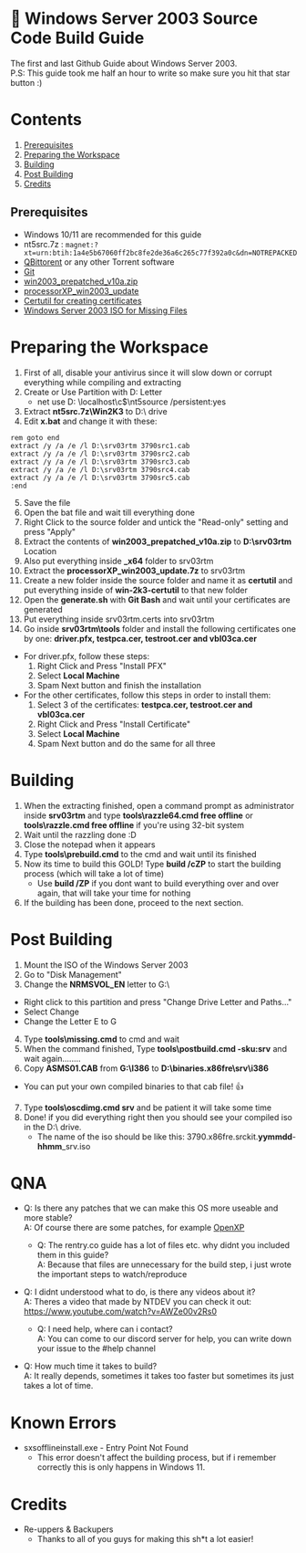 <!-- Made with ❤️ by yungDoom -->

<h1 align="left"> 📜 Windows Server 2003 Source Code Build Guide </h1>

The first and last Github Guide about Windows Server 2003.<br>
P.S: This guide took me half an hour to write so make sure you hit that star button :)

# Contents
1. [Prerequisites](#prerequisites)
2. [Preparing the Workspace](#preparing-the-workspace)
3. [Building](#building)
4. [Post Building](#post-building)
5. [Credits](#credits)

## Prerequisites
- Windows 10/11 are recommended for this guide
- nt5src.7z : ``magnet:?xt=urn:btih:1a4e5b67060ff2bc8fe2de36a6c265c77f392a0c&dn=NOTREPACKED``
- [QBittorent](https://www.qbittorrent.org/download) or any other Torrent software
- [Git](https://git-scm.com/downloads)
- [win2003_prepatched_v10a.zip](/win2003_prepatched_v10a.zip)
- [processorXP_win2003_update](/processorXP_win2003_update)
- [Certutil for creating certificates](https://github.com/P0L3NARUBA/win-2k3-certutil)
- [Windows Server 2003 ISO for Missing Files](https://archive.org/details/en_windows_server_2003_standard)

# Preparing the Workspace
1. First of all, disable your antivirus since it will slow down or corrupt everything while compiling and extracting
2. Create or Use Partition with D: Letter
   - net use D: \\localhost\c$\nt5source /persistent:yes
3. Extract **nt5src.7z\Win2K3** to D:\ drive
4. Edit **x.bat** and change it with these:
```
rem goto end
extract /y /a /e /l D:\srv03rtm 3790src1.cab
extract /y /a /e /l D:\srv03rtm 3790src2.cab
extract /y /a /e /l D:\srv03rtm 3790src3.cab
extract /y /a /e /l D:\srv03rtm 3790src4.cab
extract /y /a /e /l D:\srv03rtm 3790src5.cab
:end
```
5. Save the file
6. Open the bat file and wait till everything done
7. Right Click to the source folder and untick the "Read-only" setting and press "Apply"
8. Extract the contents of **win2003_prepatched_v10a.zip** to **D:\srv03rtm** Location
9. Also put everything inside **_x64** folder to srv03rtm
10. Extract the **processorXP_win2003_update.7z** to srv03rtm
11. Create a new folder inside the source folder and name it as **certutil** and put everything inside of **win-2k3-certutil** to that new folder
12. Open the **generate.sh** with **Git Bash** and wait until your certificates are generated
13. Put everything inside srv03rtm.certs into srv03rtm
14. Go inside **srv03rtm\tools** folder and install the following certificates one by one: **driver.pfx, testpca.cer, testroot.cer and vbl03ca.cer**
   - For driver.pfx, follow these steps:
      1. Right Click and Press "Install PFX"
      2. Select **Local Machine**
      3. Spam Next button and finish the installation
   - For the other certificates, follow this steps in order to install them:
      1. Select 3 of the certificates: **testpca.cer, testroot.cer and vbl03ca.cer**
      2. Right Click and Press "Install Certificate"
      3. Select **Local Machine**
      3. Spam Next button and do the same for all three

# Building
1. When the extracting finished, open a command prompt as administrator inside **srv03rtm** and type **tools\razzle64.cmd free offline** or **tools\razzle.cmd free offline** if you're using 32-bit system
2. Wait until the razzling done :D
3. Close the notepad when it appears
4. Type **tools\prebuild.cmd** to the cmd and wait until its finished
5. Now its time to build this GOLD! Type **build /cZP** to start the building process (which will take a lot of time)
   - Use **build /ZP** if you dont want to build everything over and over again, that will take your time for nothing
6. If the building has been done, proceed to the next section.

# Post Building
1. Mount the ISO of the Windows Server 2003
2. Go to "Disk Management"
3. Change the **NRMSVOL_EN** letter to G:\
  - Right click to this partition and press "Change Drive Letter and Paths..."
  - Select Change
  - Change the Letter E to G
4. Type **tools\missing.cmd** to cmd and wait
5. When the command finished, Type **tools\postbuild.cmd -sku:srv** and wait again........
6. Copy **ASMS01.CAB** from **G:\I386** to **D:\binaries.x86fre\srv\i386**
  - You can put your own compiled binaries to that cab file! 👍
7. Type **tools\oscdimg.cmd srv** and be patient it will take some time
8. Done! if you did everything right then you should see your compiled iso in the D:\ drive.
   - The name of the iso should be like this: 3790.x86fre.srckit.**yymmdd**-**hhmm**_srv.iso

 # QNA

 * Q: Is there any patches that we can make this OS more useable and more stable?<br>
  A: Of course there are some patches, for example [OpenXP](https://download.theopenxp.org/)

   * Q: The rentry.co guide has a lot of files etc. why didnt you included them in this guide?<br>
     A: Because that files are unnecessary for the build step, i just wrote the important steps to watch/reproduce

* Q: I didnt understood what to do, is there any videos about it?<br>
  A: Theres a video that made by NTDEV you can check it out: https://www.youtube.com/watch?v=AWZe00v2Rs0

   * Q: I need help, where can i contact?<br>
     A: You can come to our discord server for help, you can write down your issue to the #help channel

* Q: How much time it takes to build?<br>
  A: It really depends, sometimes it takes too faster but sometimes its just takes a lot of time.

# Known Errors

* sxsofflineinstall.exe - Entry Point Not Found
  * This error doesn't affect the building process, but if i remember correctly this is only happens in Windows 11.

# Credits

- Re-uppers & Backupers
  - Thanks to all of you guys for making this sh*t a lot easier!

<!-- Made with ❤️ by yungDoom -->
